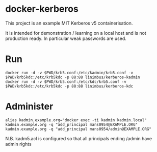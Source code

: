 # docker-kerberos

This project is an example MIT Kerberos v5 containerisation.

It is intended for demonstration / learning on a local host and is not production ready. In particular weak passwords are used.

# Run
```
docker run -d -v $PWD/krb5.conf:/etc/kadmin/krb5.conf -v $PWD/krb5kdc:/etc/krb5kdc -p 88:88 linimbus/kerberos-kadmin
docker run -d -v $PWD/krb5.conf:/etc/kdc/krb5.conf -v $PWD/krb5kdc:/etc/krb5kdc -p 88:88 linimbus/kerberos-kdc
```

# Administer
```
alias kadmin.example.org="docker exec -ti kadmin kadmin.local"
kadmin.example.org -q "add_principal mans0954@EXAMPLE.ORG"
kadmin.example.org -q "add_principal mans0954/admin@EXAMPLE.ORG"
```
N.B. kadm5.acl is configured so that all principals ending /admin have admin rights

